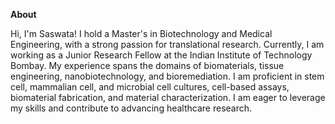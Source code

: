 **About** 

Hi, I'm Saswata! I hold a Master's in Biotechnology and Medical Engineering, with a strong passion for translational research. Currently, I am working as a Junior Research Fellow at the Indian Institute of Technology Bombay. My experience spans the domains of biomaterials, tissue engineering, nanobiotechnology, and bioremediation. I am proficient in stem cell, mammalian cell, and microbial cell cultures, cell-based assays, biomaterial fabrication, and material characterization. I am eager to leverage my skills and contribute to advancing healthcare research.
